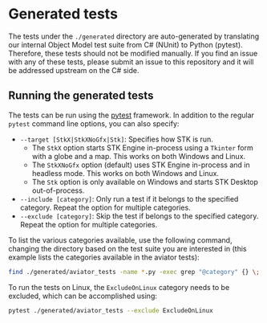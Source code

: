 # Generated tests

The tests under the `./generated` directory are auto-generated by translating our internal Object Model test suite from C# (NUnit) to Python (pytest). Therefore, these tests should not be modified manually. If you find an issue with any of these tests, please submit an issue to this repository and it will be addressed upstream on the C# side.

## Running the generated tests

The tests can be run using the [pytest](https://docs.pytest.org/) framework. In addition to the regular `pytest` command line options, you can also specify:
- `--target [StkX|StkXNoGfx|Stk]`: Specifies how STK is run.
   * The `StkX` option starts STK Engine in-process using a `Tkinter` form with a globe and a map. This works on both Windows and Linux.
   * The `StkXNoGfx` option (default) uses STK Engine in-process and in headless mode. This works on both Windows and Linux.
   * The `Stk` option is only available on Windows and starts STK Desktop out-of-process.
- `--include [category]`: Only run a test if it belongs to the specified category. Repeat the option for multiple categories.
- `--exclude [category]`: Skip the test if belongs to the specified category. Repeat the option for multiple categories.

To list the various categories available, use the following command, changing the directory based on the test suite you are interested in (this example lists the categories available in the aviator tests):

```bash
find ./generated/aviator_tests -name *.py -exec grep "@category" {} \; | sed -r 's/.*"(.*)".*/\1/g' | sort --unique
```

To run the tests on Linux, the `ExcludeOnLinux` category needs to be excluded, which can be accomplished using:

```bash
pytest ./generated/aviator_tests --exclude ExcludeOnLinux
```




